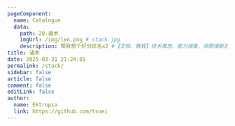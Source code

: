 ```yaml
---
pageComponent:
  name: Catalogue
  data:
    path: 20.诸术
    imgUrl: /img/len.png # stack.jpg
    description: 帮我想个好分区名x2 #【文档、教程】技术堆放、能力储备、徐图维新进取；以输出促理解
title: 诸术
date: 2025-03-31 21:24:01
permalink: /stack/
sidebar: false
article: false
comment: false
editLink: false
author:
  name: Ektropia
  link: https://github.com/tsuei
---
```

